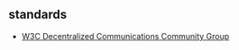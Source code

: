 ## standards

* [W3C Decentralized Communications Community Group](https://www.w3.org/community/decentralizdcomm/)
